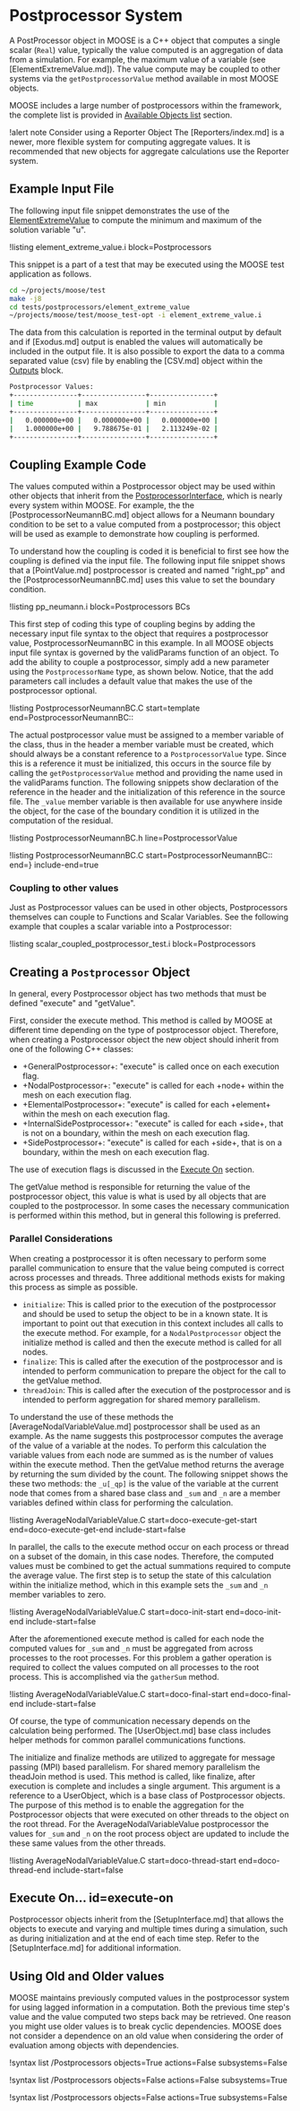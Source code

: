 # Postprocessor System

A PostProcessor object in MOOSE is a C++ object that computes a single scalar (`Real`) value,
typically the value computed is an aggregation of data from a simulation. For example, the
maximum value of a variable (see [ElementExtremeValue.md]). The value compute may be coupled to
other systems via the `getPostprocessorValue` method available in most MOOSE objects.

MOOSE includes a large number of postprocessors within the framework, the complete list is
provided in [Available Objects list](#available-objects) section.

!alert note Consider using a Reporter Object
The [Reporters/index.md] is a newer, more flexible system for computing aggregate values. It is recommended
that new objects for aggregate calculations use the Reporter system.

## Example Input File

The following input file snippet demonstrates the use of the
[ElementExtremeValue](ElementExtremeValue.md) to compute the minimum and maximum of the solution
variable "u".

!listing element_extreme_value.i block=Postprocessors

This snippet is a part of a test that may be executed using the MOOSE test application as follows.

```bash
cd ~/projects/moose/test
make -j8
cd tests/postprocessors/element_extreme_value
~/projects/moose/test/moose_test-opt -i element_extreme_value.i
```

The data from this calculation is reported in the terminal output by default and if [Exodus.md]
output is enabled the values will automatically be included in the output file. It is also possible
to export the data to a comma separated value (csv) file by enabling the [CSV.md]
object within the [Outputs](syntax/Outputs/index.md) block.

```bash
Postprocessor Values:
+----------------+----------------+----------------+
| time           | max            | min            |
+----------------+----------------+----------------+
|   0.000000e+00 |   0.000000e+00 |   0.000000e+00 |
|   1.000000e+00 |   9.788675e-01 |   2.113249e-02 |
+----------------+----------------+----------------+
```

## Coupling Example Code

The values computed within a Postprocessor object may be used within other objects that inherit
from the [PostprocessorInterface](interfaces/PostprocessorInterface.md), which is nearly every
system within MOOSE. For example, the the [PostprocessorNeumannBC.md] object allows for a
Neumann boundary condition to be set to a value computed from a postprocessor; this object will
be used as example to demonstrate how coupling is performed.

To understand how the coupling is coded it is beneficial to first see how the coupling is defined
via the input file. The following input file snippet shows that a [PointValue.md] postprocessor
is created and named "right_pp" and the [PostprocessorNeumannBC.md] uses this value to set the
boundary condition.

!listing pp_neumann.i block=Postprocessors BCs

This first step of coding this type of coupling begins by adding the necessary input file syntax to
the object that requires a postprocessor value, PostprocessorNeumannBC in this example. In all MOOSE
objects input file syntax is governed by the validParams function of an object. To add the ability
to couple a postprocessor, simply add a new parameter using the `PostprocessorName` type, as shown
below. Notice, that the add parameters call includes a default value that makes the use of the
postprocessor optional.

!listing PostprocessorNeumannBC.C start=template end=PostprocessorNeumannBC::

The actual postprocessor value must be assigned to a member variable of the class, thus in the header
a member variable must be created, which should always be a constant reference to a
`PostprocessorValue` type. Since this is a reference it must be initialized, this occurs in the
source file by calling the `getPostprocessorValue` method and providing the name used in the
validParams function. The following snippets show declaration of the reference in the header and
the initialization of this reference in the source file.  The `_value` member variable is then
available for use anywhere inside the object, for the case of the boundary condition it is utilized
in the computation of the residual.

!listing PostprocessorNeumannBC.h line=PostprocessorValue

!listing PostprocessorNeumannBC.C start=PostprocessorNeumannBC:: end=} include-end=true

### Coupling to other values

Just as Postprocessor values can be used in other objects, Postprocessors themselves can couple to
Functions and Scalar Variables. See the following example that couples a scalar variable into a
Postprocessor:

!listing scalar_coupled_postprocessor_test.i block=Postprocessors

## Creating a `Postprocessor` Object

In general, every Postprocessor object has two methods that must be defined "execute" and
"getValue".

First, consider the execute method. This method is called by MOOSE at different time
depending on the type of postprocessor object. Therefore, when creating a Postprocessor object
the new object should inherit from one of the following C++ classes:

- +GeneralPostprocessor+: "execute" is called once on each execution flag.
- +NodalPostprocessor+: "execute" is called for each +node+ within the mesh on each execution flag.
- +ElementalPostprocessor+: "execute" is called for each +element+ within the mesh on each execution
   flag.
- +InternalSidePostprocessor+: "execute" is called for each +side+, that is not on a boundary,
   within the mesh on each execution flag.
- +SidePostprocessor+: "execute" is called for each +side+, that is on a boundary, within the mesh
   on each execution flag.

The use of execution flags is discussed in the [Execute On](#execute-on) section.

The getValue method is responsible for returning the value of the postprocessor object, this
value is what is used by all objects that are coupled to the postprocessor. In some cases the
necessary communication is performed within this method, but in general this following is preferred.

### Parallel Considerations

When creating a postprocessor it is often necessary to perform some parallel communication
to ensure that the value being computed is correct across processes and threads. Three additional
methods exists for making this process as simple as possible.

- `initialize`: This is called prior to the execution of the postprocessor and should be used
   to setup the object to be in a known state. It is important to point out that execution
   in this context includes all calls to the execute method. For example, for a `NodalPostprocessor`
   object the initialize method is called and then the execute method is called for all nodes.
- `finalize`: This is called after the execution of the postprocessor and is intended to perform
   communication to prepare the object for the call to the getValue method.
- `threadJoin`: This is called after the execution of the postprocessor and is intended to perform
   aggregation for shared memory parallelism.

To understand the use of these methods the [AverageNodalVariableValue.md] postprocessor shall be
used as an example. As the name suggests this postprocessor computes the average of the value
of a variable at the nodes. To perform this calculation the variable values from each node
are summed as is the number of values within the execute method. Then the getValue method
returns the average by returning the sum divided by the count. The following snippet shows the
these two methods: the `_u[_qp]` is the value of the variable at the current node that comes
from a shared base class and  `_sum` and `_n` are a member variables defined within class for
performing the calculation.

!listing AverageNodalVariableValue.C start=doco-execute-get-start end=doco-execute-get-end include-start=false

In parallel, the calls to the execute method occur on each process or thread on a subset of the
domain, in this case nodes. Therefore, the computed values must be combined to get the actual
summations required to compute the average value. The first step is to setup the state
of this calculation within the initialize method, which in this example sets the
`_sum` and `_n` member variables to zero.

!listing AverageNodalVariableValue.C start=doco-init-start end=doco-init-end include-start=false

After the aforementioned execute method is called for each node the computed values for `_sum` and
`_n` must be aggregated from across processes to the root processes. For this problem a gather
operation is required to collect the values computed on all processes to the root process. This is
accomplished via the `gatherSum` method.

!listing AverageNodalVariableValue.C start=doco-final-start end=doco-final-end include-start=false

Of course, the type of communication necessary depends on the calculation being performed. The
[UserObject.md] base class includes helper methods for common parallel communications functions.

The initialize and finalize methods are utilized to aggregate for message passing (MPI) based
parallelism. For shared memory parallelism the theadJoin method is used. This method is called,
like finalize, after execution is complete and includes a single argument. This argument is a
reference to a UserObject, which is a base class of Postprocessor objects. The purpose of this
method is to enable the aggregation for the Postprocessor objects that were executed on other
threads to the object on the root thread. For the AverageNodalVariableValue postprocessor the
values for `_sum` and `_n` on the root process object are updated to include the these same values
from the other threads.

!listing AverageNodalVariableValue.C start=doco-thread-start end=doco-thread-end include-start=false

## Execute On... id=execute-on

Postprocessor objects inherit from the [SetupInterface.md] that allows the objects to execute and
varying and multiple times during a simulation, such as during initialization and at the end of
each time step. Refer to the [SetupInterface.md] for additional information.

## Using Old and Older values

MOOSE maintains previously computed values in the postprocessor system for using lagged information
in a computation. Both the previous time step's value and the value computed two steps back may
be retrieved. One reason you might use older values is to break cyclic dependencies. MOOSE does
not consider a dependence on an old value when considering the order of evaluation among objects
with dependencies.

!syntax list /Postprocessors objects=True actions=False subsystems=False

!syntax list /Postprocessors objects=False actions=False subsystems=True

!syntax list /Postprocessors objects=False actions=True subsystems=False
